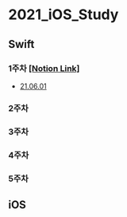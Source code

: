 # 2021_iOS_Study

## **Swift**
### **1주차** [[Notion Link]](https://www.notion.so/1-38a1ba0d77b54f04be0f9b96ee274b10)
- [21.06.01](https://github.com/skyqnaqna/2021_iOS_Study/blob/main/Swift/1week/0601.swift)

### **2주차**
### **3주차**
### **4주차**
### **5주차**

## **iOS**